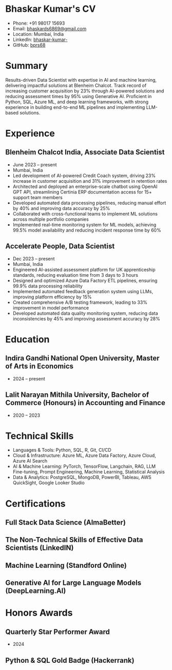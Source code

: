 # Bhaskar Kumar's CV

- Phone: +91 98017 15693
- Email: [bhaskards6869@gmail.com](mailto:bhaskards6869@gmail.com)
- Location: Mumbai, India
- LinkedIn: [bhaskar-kumar-](https://linkedin.com/in/bhaskar-kumar-)
- GitHub: [bprs68](https://github.com/bprs68)


# Summary

Results-driven Data Scientist with expertise in AI and machine learning, delivering impactful solutions at Blenheim Chalcot. Track record of increasing customer acquisition by 23% through AI-powered solutions and reducing assessment times by 95% using Generative AI. Proficient in Python, SQL, Azure ML, and deep learning frameworks, with strong experience in building end-to-end ML pipelines and implementing LLM-based solutions.

# Experience

## Blenheim Chalcot India, Associate Data Scientist

- June 2023 – present
- Mumbai, India
- Led development of AI-powered Credit Coach system, driving 23% increase in customer acquisition and 31% improvement in retention rates
- Architected and deployed an enterprise-scale chatbot using OpenAI GPT API, streamlining Certinia ERP documentation access for 15+ support team members
- Developed automated data processing pipelines, reducing manual effort by 40% and improving data accuracy by 25%
- Collaborated with cross-functional teams to implement ML solutions across multiple portfolio companies
- Implemented real-time monitoring system for ML models, achieving 99.5% model availability and reducing incident response time by 60%

## Accelerate People, Data Scientist

- Dec 2023 – present
- Mumbai, India
- Engineered AI-assisted assessment platform for UK apprenticeship standards, reducing evaluation time from 3 days to 3 hours
- Designed and optimized Azure Data Factory ETL pipelines, ensuring 99.9% data processing reliability
- Implemented automated feedback generation system using LLMs, improving platform efficiency by 15%
- Created comprehensive A/B testing framework, leading to 33% improvement in model performance
- Developed automated data quality monitoring system, reducing data inconsistencies by 45% and improving assessment accuracy by 28%

# Education

## Indira Gandhi National Open University, Master of Arts in Economics

- 2024 – present

## Lalit Narayan Mithila University, Bachelor of Commerce (Honours) in Accounting and Finance

- 2020 – 2023

# Technical Skills

- Languages & Tools: Python, SQL, R, Git, CI/CD
- Cloud & Infrastructure: Azure ML, Azure Data Factory, Azure Cloud, Azure AI Search
- AI & Machine Learning: PyTorch, TensorFlow, Langchain, RAG, LLM Fine-tuning, Prompt Engineering, Machine Learning, Statistical Analysis
- Data & Analytics: PostgreSQL, MongoDB, PowerBI, Tableau, AWS QuickSight, Google Looker Studio
# Certifications

## Full Stack Data Science (AlmaBetter)


## The Non-Technical Skills of Effective Data Scientists (LinkedIN)


## Machine Learning (Standford Online)


## Generative AI for Large Language Models (DeepLearning.AI)


# Honors Awards

## Quarterly Star Performer Award

- 2024

## Python & SQL Gold Badge (Hackerrank)


